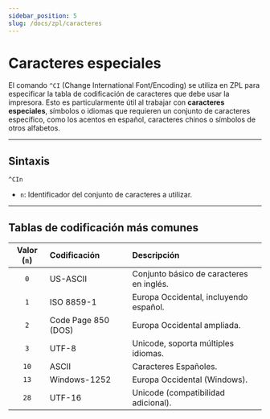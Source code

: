 ```yaml
---
sidebar_position: 5
slug: /docs/zpl/caracteres
---
```


# Caracteres especiales

El comando `^CI` (Change International Font/Encoding) se utiliza en ZPL para especificar la tabla de codificación de caracteres que debe usar la impresora. Esto es particularmente útil al trabajar con **caracteres especiales**, símbolos o idiomas que requieren un conjunto de caracteres específico, como los acentos en español, caracteres chinos o símbolos de otros alfabetos.

---

## Sintaxis

```
^CIn
```

- `n`: Identificador del conjunto de caracteres a utilizar.

---

## Tablas de codificación más comunes

| Valor (`n`) | Codificación        | Descripción                              |
| :---------: | :------------------ | :--------------------------------------- |
|     `0`     | US-ASCII            | Conjunto básico de caracteres en inglés. |
|     `1`     | ISO 8859-1          | Europa Occidental, incluyendo español.   |
|     `2`     | Code Page 850 (DOS) | Europa Occidental ampliada.              |
|     `3`     | UTF-8               | Unicode, soporta múltiples idiomas.      |
|    `10`     | ASCII               | Caracteres Españoles.                    |
|    `13`     | Windows-1252        | Europa Occidental (Windows).             |
|    `28`     | UTF-16              | Unicode (compatibilidad adicional).      |
